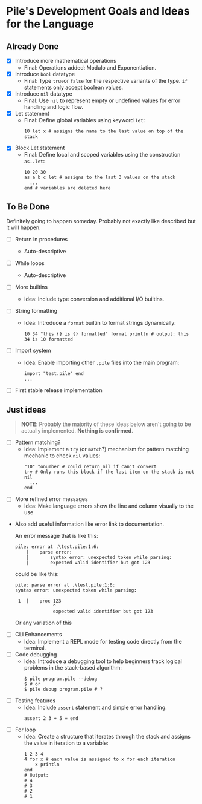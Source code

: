 # Pile's Development Goals and Ideas for the Language

## Already Done
- [X] Introduce more mathematical operations
  * Final: Operations added: Modulo and Exponentiation.
- [X] Introduce `bool` datatype
  * Final: Type `true`or `false` for the respective variants of the type.
           `if` statements only accept boolean values. 
- [X] Introduce `nil` datatype
  * Final: Use `nil` to represent empty or undefined values for error handling and logic flow.
- [X] Let statement
  * Final: Define global variables using keyword `let`:
    ```
    10 let x # assigns the name to the last value on top of the stack
    ```
- [X] Block Let statement
  * Final: Define local and scoped variables using the construction `as..let`:
    ```
    10 20 30
    as a b c let # assigns to the last 3 values on the stack
      ...
    end # variables are deleted here
    ```

## To Be Done
Definitely going to happen someday. Probably not exactly like described but it will happen.

- [ ] Return in procedures
  * Auto-descriptive
- [ ] While loops
  * Auto-descriptive
- [ ] More builtins
  * Idea: Include type conversion and additional I/O builtins.
- [ ] String formatting
  * Idea: Introduce a `format` builtin to format strings dynamically:
    ```pile
    10 34 "this {} is {} formatted" format println # output: this 34 is 10 formatted
    ```
- [ ] Import system
  * Idea: Enable importing other `.pile` files into the main program:
    ```pile
    import "test.pile" end
    ...
    ```
- [ ] First stable release implementation


## Just ideas
> **NOTE**: Probably the majority of these ideas below aren't going to be actually implemented. **Nothing is confirmed**.

- [ ] Pattern matching?
  * Idea: Implement a `try` (or `match`?) mechanism for pattern matching mechanic to check `nil` values:
    ```
    "10" tonumber # could return nil if can't convert 
    try # Only runs this block if the last item on the stack is not nil
      ...
    end
    ```
- [ ] More refined error messages
  * Idea: Make language errors show the line and column visually to the use
*   Also add useful information like error link to documentation.
    
    An error message that is like this:
    ```
    pile: error at .\test.pile:1:6:
        |    parse error:
        |        syntax error: unexpected token while parsing:
        |        expected valid identifier but got 123
    ```
    could be like this:
    ```
    pile: parse error at .\test.pile:1:6:
    syntax error: unexpected token while parsing:
    
     1  |    proc 123
                  ^
                  expected valid identifier but got 123                 
    ```
    Or any variation of this
- [ ] CLI Enhancements
  * Idea: Implement a REPL mode for testing code directly from the terminal.
- [ ] Code debugging
  * Idea: Introduce a debugging tool to help beginners track logical problems in the stack-based algorithm:
    ```console
    $ pile program.pile --debug
    $ # or
    $ pile debug program.pile # ?
    ```
- [ ] Testing features
  * Idea: Include `assert` statement and simple error handling:
    ```pile
    assert 2 3 + 5 = end
    ```
- [ ] For loop
  * Idea: Create a structure that iterates through the stack and assigns the value in iteration to a variable:
    ```
    1 2 3 4
    4 for x # each value is assigned to x for each iteration
        x println
    end
    # Output:
    # 4
    # 3
    # 2
    # 1
    ```

